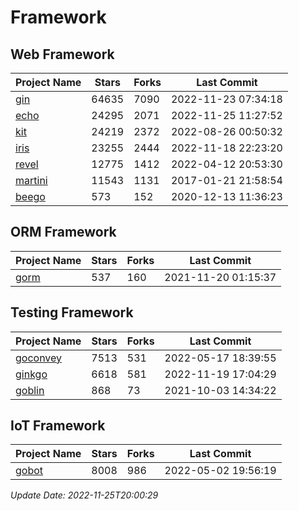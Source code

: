 # Framework

## Web Framework
| Project Name | Stars | Forks | Last Commit |
| ------------ | ----- | ----- | ----------- |
| [gin](https://github.com/gin-gonic/gin) | 64635 | 7090 | 2022-11-23 07:34:18 |
| [echo](https://github.com/labstack/echo) | 24295 | 2071 | 2022-11-25 11:27:52 |
| [kit](https://github.com/go-kit/kit) | 24219 | 2372 | 2022-08-26 00:50:32 |
| [iris](https://github.com/kataras/iris) | 23255 | 2444 | 2022-11-18 22:23:20 |
| [revel](https://github.com/revel/revel) | 12775 | 1412 | 2022-04-12 20:53:30 |
| [martini](https://github.com/go-martini/martini) | 11543 | 1131 | 2017-01-21 21:58:54 |
| [beego](https://github.com/astaxie/beego) | 573 | 152 | 2020-12-13 11:36:23 |

## ORM Framework
| Project Name | Stars | Forks | Last Commit |
| ------------ | ----- | ----- | ----------- |
| [gorm](https://github.com/jinzhu/gorm) | 537 | 160 | 2021-11-20 01:15:37 |

## Testing Framework
| Project Name | Stars | Forks | Last Commit |
| ------------ | ----- | ----- | ----------- |
| [goconvey](https://github.com/smartystreets/goconvey) | 7513 | 531 | 2022-05-17 18:39:55 |
| [ginkgo](https://github.com/onsi/ginkgo) | 6618 | 581 | 2022-11-19 17:04:29 |
| [goblin](https://github.com/franela/goblin) | 868 | 73 | 2021-10-03 14:34:22 |

## IoT Framework
| Project Name | Stars | Forks | Last Commit |
| ------------ | ----- | ----- | ----------- |
| [gobot](https://github.com/hybridgroup/gobot) | 8008 | 986 | 2022-05-02 19:56:19 |

*Update Date: 2022-11-25T20:00:29*